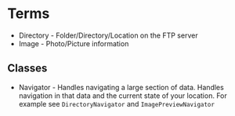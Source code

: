 # Terms

* Directory - Folder/Directory/Location on the FTP server
* Image - Photo/Picture information


## Classes
* Navigator - Handles navigating a large section of data. Handles navigation in that data and the current state of your location. For example see `DirectoryNavigator` and `ImagePreviewNavigator`